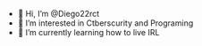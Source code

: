 - 👋 Hi, I’m @Diego22rct
- 👀 I’m interested in Ctberscurity and Programing
- 🌱 I’m currently learning how to live IRL 

<!---
Diego22rct/Diego22rct is a ✨ special ✨ repository because its `README.md` (this file) appears on your GitHub profile.
You can click the Preview link to take a look at your changes.
--->
